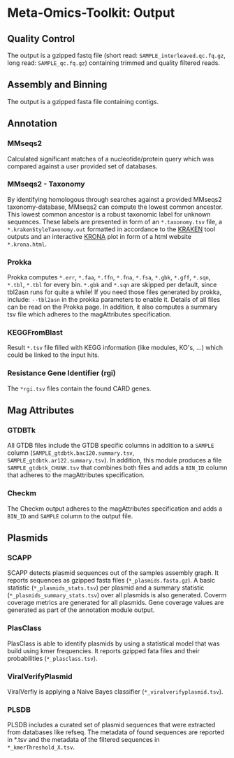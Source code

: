 # Meta-Omics-Toolkit: Output
## Quality Control
The output is a gzipped fastq file (short read: `SAMPLE_interleaved.qc.fq.gz`, long read: `SAMPLE_qc.fq.gz`) containing
trimmed and quality filtered reads.

## Assembly and Binning
The output is a gzipped fasta file containing contigs.

## Annotation
### MMseqs2
Calculated significant matches of a nucleotide/protein query which was compared against a user provided set of databases.

### MMseqs2 - Taxonomy
By identifying homologous through searches against a provided MMseqs2 taxonomy-database, MMseqs2 can compute the lowest
common ancestor. This lowest common ancestor is a robust taxonomic label for unknown sequences. These labels are presented
in form of an `*.taxonomy.tsv` file, a `*.krakenStyleTaxonomy.out` formatted in accordance to the
[KRAKEN](https://ccb.jhu.edu/software/kraken/) tool outputs and an interactive
[KRONA](https://github.com/marbl/Krona/wiki) plot in form of a html website `*.krona.html`.

### Prokka
Prokka computes `*.err`, `*.faa`, `*.ffn`, `*.fna`, `*.fsa`, `*.gbk`, `*.gff`, `*.sqn`, `*.tbl`, `*.tbl` for every bin.
`*.gbk` and `*.sqn` are skipped per default, since tbl2asn runs for quite a while! If you need those files generated by
prokka, include: `--tbl2asn` in the prokka parameters to enable it. Details of all files can be read on the Prokka page.
In addition, it also computes a summary tsv file which adheres to the magAttributes specification.

### KEGGFromBlast
Result `*.tsv` file filled with KEGG information (like modules, KO's, ...) which could be linked to the input hits.

### Resistance Gene Identifier (rgi)
The `*rgi.tsv` files contain the found CARD genes.

## Mag Attributes
### GTDBTk
All GTDB files include the GTDB specific columns in addition to a `SAMPLE` column (`SAMPLE_gtdbtk.bac120.summary.tsv`,
`SAMPLE_gtdbtk.ar122.summary.tsv`). In addition, this module produces a file `SAMPLE_gtdbtk_CHUNK.tsv` that combines
both files and adds a `BIN_ID` column that adheres to the magAttributes specification.

### Checkm
The Checkm output adheres to the magAttributes specification and adds a `BIN_ID` and `SAMPLE` column to the output file.

## Plasmids
### SCAPP
SCAPP detects plasmid sequences out of the samples assembly graph. It reports sequences as gzipped fasta files
(`*_plasmids.fasta.gz`). A basic statistic (`*_plasmids_stats.tsv`) per plasmid and a summary statistic
(`*_plasmids_summary_stats.tsv`) over all plasmids is also generated. Coverm coverage metrics are generated for all
plasmids. Gene coverage values are generated as part of the annotation module output.

### PlasClass
PlasClass is able to identify plasmids by using a statistical model that was build using kmer frequencies.
It reports gzipped fata files and their probabilities (`*_plasclass.tsv`).

### ViralVerifyPlasmid
ViralVerfiy is applying a Naive Bayes classifier (`*_viralverifyplasmid.tsv`).

### PLSDB
PLSDB includes a curated set of plasmid sequences that were extracted from databases like refseq. The metadata of
found sequences are reported in *.tsv and the metadata of the filtered sequences in `*_kmerThreshold_X.tsv`.
